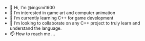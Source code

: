 - 👋 Hi, I’m @ingsmi1600
- 👀 I’m interested in game art and computer animation
- 🌱 I’m currently learning C++ for game development
- 💞️ I’m looking to collaborate on any C++ project to truly learn and understand the language.
- 📫 How to reach me ...

<!---
ingsmi1600/ingsmi1600 is a ✨ special ✨ repository because its `README.md` (this file) appears on your GitHub profile.
You can click the Preview link to take a look at your changes.
--->
